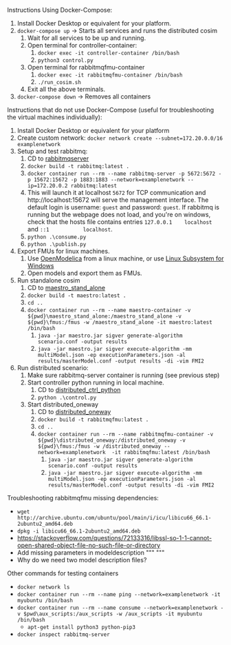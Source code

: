 Instructions Using Docker-Compose:
1. Install Docker Desktop or equivalent for your platform.
2. `docker-compose up` -> Starts all services and runs the distributed cosim
   1. Wait for all services to be up and running.
   2. Open terminal for controller-container: 
      1. `docker exec -it controller-container /bin/bash`
      2. `python3 control.py`
   3. Open terminal for rabbitmqfmu-container
      1. `docker exec -it rabbitmqfmu-container /bin/bash`
      2. `./run_cosim.sh`
   4. Exit all the above terminals.
3. `docker-compose down` -> Removes all containers


Instructions that do not use Docker-Compose (useful for troubleshooting the virtual machines individually):
1. Install Docker Desktop or equivalent for your platform
2. Create custom network: `docker network create --subnet=172.20.0.0/16 examplenetwork`
3. Setup and test rabbitmq:
   1. CD to [rabbitmqserver](./rabbitmqserver)
   2. `docker build -t rabbitmq:latest .`
   3. `docker container run --rm --name rabbitmq-server -p 5672:5672 -p 15672:15672 -p 1883:1883 --network=examplenetwork --ip=172.20.0.2 rabbitmq:latest`
   4. This will launch it at localhost `5672` for TCP communication and http://localhost:15672 will serve the management interface. The default login is username: `guest` and password: `guest`. If rabbitmq is running but the webpage does not load, and you're on windows, check that the hosts file contains entries `127.0.0.1    localhost` and `::1           localhost`.
   5. `python .\consume.py`
   6. `python .\publish.py`
4. Export FMUs for linux machines.
   1. Use [OpenModelica](https://openmodelica.org/download/download-linux/) from a linux machine, or use [Linux Subsystem for Windows](https://learn.microsoft.com/en-us/windows/wsl/tutorials/gui-apps) 
   2. Open models and export them as FMUs.
5. Run standalone cosim
   1. CD to [maestro_stand_alone](./maestro_stand_alone)
   2. `docker build -t maestro:latest .`
   3. `cd ..`
   4. `docker container run --rm --name maestro-container -v ${pwd}\maestro_stand_alone:/maestro_stand_alone -v ${pwd}\fmus:/fmus -w /maestro_stand_alone -it maestro:latest /bin/bash`
      1. `java -jar maestro.jar sigver generate-algorithm scenario.conf -output results`
      2. `java -jar maestro.jar sigver execute-algorithm -mm multiModel.json -ep executionParameters.json -al results/masterModel.conf -output results -di -vim FMI2`
6. Run distributed scenario:
   1. Make sure rabbitmq-server container is running (see previous step)
   2. Start controller python running in local machine.
      1. CD to [distributed_ctrl_python](./distributed_ctrl_python)
      2. `python .\control.py`
   3. Start distributed_oneway
      1. CD to [distributed_oneway](./distributed_oneway)
      2. `docker build -t rabbitmqfmu:latest .`
      3. `cd ..`
      4. `docker container run --rm --name rabbitmqfmu-container -v ${pwd}\distributed_oneway:/distributed_oneway -v ${pwd}\fmus:/fmus -w /distributed_oneway --network=examplenetwork  -it rabbitmqfmu:latest /bin/bash`
         1. `java -jar maestro.jar sigver generate-algorithm scenario.conf -output results`
         2. `java -jar maestro.jar sigver execute-algorithm -mm multiModel.json -ep executionParameters.json -al results/masterModel.conf -output results -di -vim FMI2`


Troubleshooting rabbitmqfmu missing dependencies:
- `wget http://archive.ubuntu.com/ubuntu/pool/main/i/icu/libicu66_66.1-2ubuntu2_amd64.deb`
- `dpkg -i libicu66_66.1-2ubuntu2_amd64.deb`
- https://stackoverflow.com/questions/72133316/libssl-so-1-1-cannot-open-shared-object-file-no-such-file-or-directory
- Add missing parameters in modeldescription
      """
      <ScalarVariable name="config.ssl" valueReference="16" variability="fixed" causality="parameter" initial="exact">
         <Boolean start="true"/>
      </ScalarVariable>
      <ScalarVariable name="config.queueupperbound" valueReference="17" variability="fixed" causality="parameter" initial="exact">
         <Integer start="100"/>
      </ScalarVariable>
      """
- Why do we need two model description files?

Other commands for testing containers
- `docker network ls`
- `docker container run --rm --name ping --network=examplenetwork -it myubuntu /bin/bash`
- `docker container run --rm --name consume --network=examplenetwork -v $pwd\aux_scripts:/aux_scripts -w /aux_scripts -it myubuntu /bin/bash`
  - `apt-get install python3 python-pip3`
- `docker inspect rabbitmq-server`
